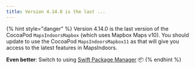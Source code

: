 ```yaml
---
title: Version 4.14.0 is the last ...
---
```


{% hint style="danger" %}
Version 4.14.0 is the last version of the CocoaPod `MapsIndoorsMapbox`  (which uses Mapbox Maps v10). You should update to use the CocoaPod `MapsIndoorsMapbox11`  as that will give you access to the latest features in MapsIndoors.

**Even better**: Switch to using [Swift Package Manager](../../sdks-and-frameworks/ios/getting-started/create-a-new-project.md#swift-package-manager) 📦
{% endhint %}
